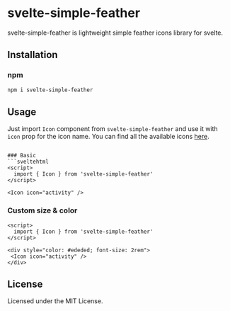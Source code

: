 # svelte-simple-feather

svelte-simple-feather is lightweight simple feather icons library for svelte.

## Installation

### npm
```bash
npm i svelte-simple-feather
```

## Usage

Just import `Icon` component from `svelte-simple-feather` and use it with `icon` prop for the icon name. You can find all the available icons [here](https://feathericons.com/).

```sveltehtml

### Basic
```sveltehtml
<script>
  import { Icon } from 'svelte-simple-feather'
</script>

<Icon icon="activity" />
```

### Custom size & color
```sveltehtml
<script>
  import { Icon } from 'svelte-simple-feather'
</script>

<div style="color: #ededed; font-size: 2rem">
 <Icon icon="activity" />
</div>
```

## License

Licensed under the MIT License. 

